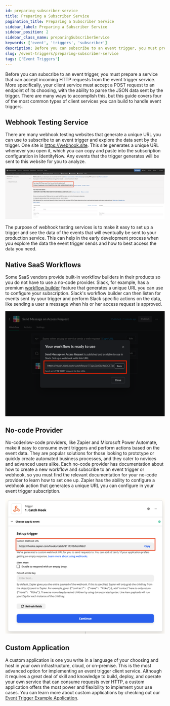 ```yaml
---
id: preparing-subscriber-service
title: Preparing a Subscriber Service
pagination_title: Preparing a Subscriber Service
sidebar_label: Preparing a Subscriber Service
sidebar_position: 2
sidebar_class_name: preparingSubscriberService
keywords: ['event', 'triggers', 'subscriber']
description: Before you can subscribe to an event trigger, you must prepare a service that can accept incoming HTTP requests from the event trigger service.
slug: /event-triggers/preparing-subscriber-service
tags: ['Event Triggers']
---
```


Before you can subscribe to an event trigger, you must prepare a service that can accept incoming HTTP requests from the event trigger service. More specifically, your client service must accept a POST request to an endpoint of its choosing, with the ability to parse the JSON data sent by the trigger. There are many ways to accomplish this, but this guide covers four of the most common types of client services you can build to handle event triggers.

## Webhook Testing Service

There are many webhook testing websites that generate a unique URL you can use to subscribe to an event trigger and explore the data sent by the trigger. One site is https://webhook.site. This site generates a unique URL whenever you open it, which you can copy and paste into the subscription configuration in IdentityNow. Any events that the trigger generates will be sent to this website for you to analyze.

![Webhook.site](./img/webhook-site.png)

The purpose of webhook testing services is to make it easy to set up a trigger and see the data of the events that will eventually be sent to your production service. This can help in the early development process when you explore the data the event trigger sends and how to best access the data you need.

## Native SaaS Workflows

Some SaaS vendors provide built-in workflow builders in their products so you do not have to use a no-code provider. Slack, for example, has a premium [workflow builder](https://slack.com/help/articles/360035692513-Guide-to-Workflow-Builder) feature that generates a unique URL you can use to configure your subscription. Slack's workflow builder can then listen for events sent by your trigger and perform Slack specific actions on the data, like sending a user a message when his or her access request is approved.

![Slack workflow](./img/slack-workflow.png)

## No-code Provider

No-code/low-code providers, like Zapier and Microsoft Power Automate, make it easy to consume event triggers and perform actions based on the event data. They are popular solutions for those looking to prototype or quickly create automated business processes, and they cater to novices and advanced users alike. Each no-code provider has documentation about how to create a new workflow and subscribe to an event trigger or webhook, so you must find the relevant documentation for your no-code provider to learn how to set one up. Zapier has the ability to configure a webhook action that generates a unique URL you can configure in your event trigger subscription.

![Zapier webhook](./img/zapier-webhook.png)

## Custom Application

A custom application is one you write in a language of your choosing and host in your own infrastructure, cloud, or on-premise. This is the most advanced option for implementing an event trigger client service. Although it requires a great deal of skill and knowledge to build, deploy, and operate your own service that can consume requests over HTTP, a custom application offers the most power and flexibility to implement your use cases. You can learn more about custom applications by checking out our [Event Trigger Example Application](https://github.com/sailpoint-oss/event-trigger-examples).
